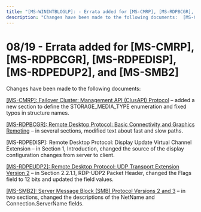 ```yaml
---
title: "[MS-WININTBLOGLP]: - Errata added for [MS-CMRP], [MS-RDPBCGR], [MS-RDPEDISP], [MS-RDPEDUP2], and [MS-SMB2]"
description: "Changes have been made to the following documents:  [MS-CMRP]: Failover Cluster: Management API (ClusAPI) Protocol – added a new section to"
---
```


# 08/19 - Errata added for [MS-CMRP], [MS-RDPBCGR], [MS-RDPEDISP], [MS-RDPEDUP2], and [MS-SMB2]

<p> </p>
<p>Changes have been made to the following documents:</p>

<p><span><a href="/openspecs/windows_protocols/MS-WINERRATA/9be50d9e-fe1e-489a-b4b4-391ca57e53cb">[MS-CMRP]:
Failover Cluster: Management API (ClusAPI) Protocol</a></span> – added a new
section to define the STORAGE_MEDIA_TYPE enumeration and fixed typos in
structure names.</p>

<p><span><a href="/openspecs/windows_protocols/MS-WINERRATA/a837c4b6-d2c1-4833-9d0a-e83744882959">[MS-RDPBCGR]:
Remote Desktop Protocol: Basic Connectivity and Graphics Remoting</a></span> –
in several sections, modified text about fast and slow paths.</p>

<p><span><a>[MS-RDPEDISP]:
Remote Desktop Protocol: Display Update Virtual Channel Extension</a></span> –
in Section 1, Introduction, changed the source of the display configuration
changes from server to client.&#8203;&#8203;</p>

<p><span><a href="/openspecs/windows_protocols/MS-WINERRATA/0ce2d7aa-0921-43e6-938c-b07f1e51cecf">[MS-RDPEUDP2]:
Remote Desktop Protocol: UDP Transport Extension Version 2</a></span> – in
Section 2.2.1.1, RDP-UDP2 Packet Header, changed the Flags field to 12 bits and
updated the field values.</p>

<p><span><a href="/openspecs/windows_protocols/MS-WINERRATA/2cdafcfa-ce51-426a-9678-630a505a1a35">[MS-SMB2]:
Server Message Block (SMB) Protocol Versions 2 and 3</a></span> – in two
sections, changed the descriptions of the NetName and Connection.ServerName
fields.</p>


                
